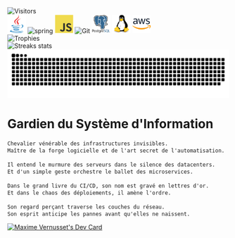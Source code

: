 
<img alt="Visitors" src="https://visitor-badge.laobi.icu/badge?page_id=MaximeVernusset.MaximeVernusset" />

<br>

<img alt="Java" src="https://raw.githubusercontent.com/devicons/devicon/master/icons/java/java-original.svg" width="42" height="42" />
<img alt="spring" src="https://www.vectorlogo.zone/logos/springio/springio-icon.svg" width="42" height="42" />
<img alt="Javascript" src="https://raw.githubusercontent.com/devicons/devicon/master/icons/javascript/javascript-original.svg" width="42" height="42" />
<img alt="Git" src="https://www.vectorlogo.zone/logos/git-scm/git-scm-icon.svg" width="42" height="42" />
<img alt="Postgresql" src="https://raw.githubusercontent.com/devicons/devicon/master/icons/postgresql/postgresql-original-wordmark.svg" width="42" height="42" />
<img alt="Linux" src="https://raw.githubusercontent.com/devicons/devicon/master/icons/linux/linux-original.svg" width="42" height="42" />
<img alt="AWS" src="https://raw.githubusercontent.com/devicons/devicon/master/icons/amazonwebservices/amazonwebservices-original-wordmark.svg" width="42" height="42" />

<br>

<img alt="Trophies" src="https://github-profile-trophy.vercel.app/?username=MaximeVernusset&theme=juicyfresh&no-bg=false&no-frame=true&rank=-C&rank=-B" />

<br>

<img alt="Streaks stats" src="https://github-readme-streak-stats.herokuapp.com/?user=MaximeVernusset&" />

<picture>
  <source media="(prefers-color-scheme: dark)" srcset="https://raw.githubusercontent.com/MaximeVernusset/MaximeVernusset/output/github-contribution-grid-snake-dark.svg">
  <source media="(prefers-color-scheme: light)" srcset="https://raw.githubusercontent.com/MaximeVernusset/MaximeVernusset/output/github-contribution-grid-snake.svg">
  <img alt="Github contribution grid snake animation" src="https://raw.githubusercontent.com/MaximeVernusset/MaximeVernusset/output/github-contribution-grid-snake.svg">
</picture>

# Gardien du Système d'Information

```text
Chevalier vénérable des infrastructures invisibles.  
Maître de la forge logicielle et de l'art secret de l'automatisation.

Il entend le murmure des serveurs dans le silence des datacenters.  
Et d'un simple geste orchestre le ballet des microservices.

Dans le grand livre du CI/CD, son nom est gravé en lettres d'or.  
Et dans le chaos des déploiements, il amène l'ordre.

Son regard perçant traverse les couches du réseau.  
Son esprit anticipe les pannes avant qu'elles ne naissent.
```

<a href="https://app.daily.dev/maximevernusset"><img src="https://api.daily.dev/devcards/v2/n553ls1JCg.png?type=default&r=h5m" width="275" alt="Maxime Vernusset's Dev Card"/></a>
